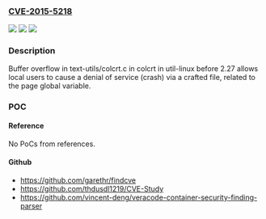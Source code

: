### [CVE-2015-5218](https://cve.mitre.org/cgi-bin/cvename.cgi?name=CVE-2015-5218)
![](https://img.shields.io/static/v1?label=Product&message=n%2Fa&color=blue)
![](https://img.shields.io/static/v1?label=Version&message=n%2Fa&color=blue)
![](https://img.shields.io/static/v1?label=Vulnerability&message=n%2Fa&color=brighgreen)

### Description

Buffer overflow in text-utils/colcrt.c in colcrt in util-linux before 2.27 allows local users to cause a denial of service (crash) via a crafted file, related to the page global variable.

### POC

#### Reference
No PoCs from references.

#### Github
- https://github.com/garethr/findcve
- https://github.com/thdusdl1219/CVE-Study
- https://github.com/vincent-deng/veracode-container-security-finding-parser

